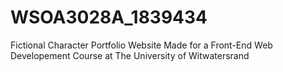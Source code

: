 # WSOA3028A_1839434
Fictional Character Portfolio Website
Made for a Front-End Web Developement Course at The University of Witwatersrand 
